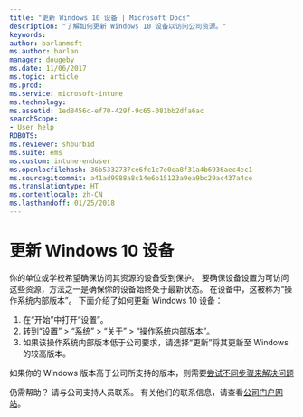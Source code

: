 ```yaml
---
title: "更新 Windows 10 设备 | Microsoft Docs"
description: "了解如何更新 Windows 10 设备以访问公司资源。"
keywords: 
author: barlanmsft
ms.author: barlan
manager: dougeby
ms.date: 11/06/2017
ms.topic: article
ms.prod: 
ms.service: microsoft-intune
ms.technology: 
ms.assetid: 1ed8456c-ef70-429f-9c65-081bb2dfa6ac
searchScope:
- User help
ROBOTS: 
ms.reviewer: shburbid
ms.suite: ems
ms.custom: intune-enduser
ms.openlocfilehash: 36b5332737ce6fc1c7e0ca8f31a4b6936aec4ec1
ms.sourcegitcommit: a41ad9988a8c14e6b15123a9ea9bc29ac437a4ce
ms.translationtype: HT
ms.contentlocale: zh-CN
ms.lasthandoff: 01/25/2018
---
```

# <a name="update-your-windows-10-device"></a>更新 Windows 10 设备

你的单位或学校希望确保访问其资源的设备受到保护。 要确保设备设置为可访问这些资源，方法之一是确保你的设备始终处于最新状态。 在设备中，这被称为“操作系统内部版本”。 下面介绍了如何更新 Windows 10 设备：

1. 在“开始”中打开“设置”。
2. 转到“设置” > “系统” > “关于” > “操作系统内部版本”。
3. 如果该操作系统内部版本低于公司要求，请选择“更新”将其更新至 Windows 的较高版本。

如果你的 Windows 版本高于公司所支持的版本，则需要[尝试不同步骤来解决问题](your-windows-version-isnt-yet-supported.md)

仍需帮助？ 请与公司支持人员联系。 有关他们的联系信息，请查看[公司门户网站](https://portal.manage.microsoft.com#HelpDeskDialog)。
